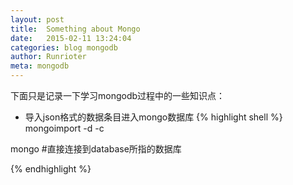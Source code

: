 ```yaml
---
layout: post
title:  Something about Mongo
date:   2015-02-11 13:24:04
categories: blog mongodb
author: Runrioter
meta: mongodb
---
```


下面只是记录一下学习mongodb过程中的一些知识点：

- 导入json格式的数据条目进入mongo数据库
{% highlight shell %}
mongoimport  -d <database source name> -c <collection name> <json-formated file>

mongo <database name> #直接连接到database所指的数据库

{% endhighlight %}